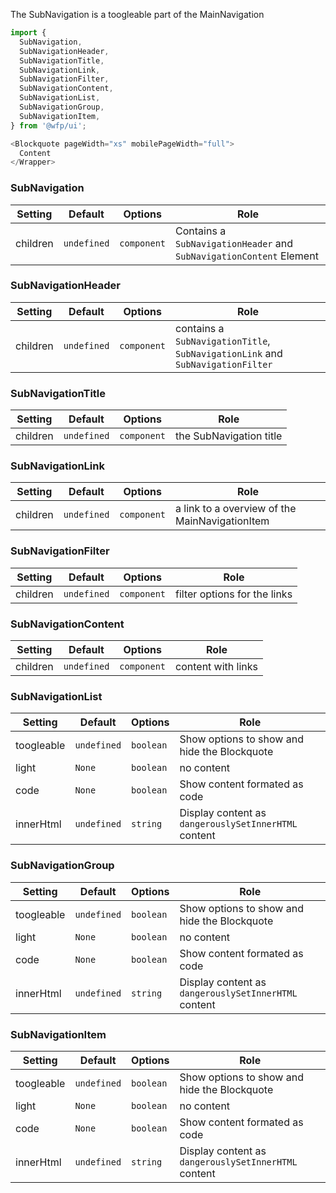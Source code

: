 
The SubNavigation is a toogleable part of the MainNavigation

```js
import {
  SubNavigation,
  SubNavigationHeader,
  SubNavigationTitle,
  SubNavigationLink,
  SubNavigationFilter,
  SubNavigationContent,
  SubNavigationList,
  SubNavigationGroup,
  SubNavigationItem,
} from '@wfp/ui';
```

```js
<Blockquote pageWidth="xs" mobilePageWidth="full">
  Content
</Wrapper>
```

### SubNavigation

| Setting         | Default     | Options               | Role                                                                                                  |
| --------------- | ----------- | --------------------- | ----------------------------------------------------------------------------------------------------- |
| children        | `undefined` | `component`              | Contains a `SubNavigationHeader` and `SubNavigationContent` Element                                                                  |                                                    |


### SubNavigationHeader

| Setting         | Default     | Options               | Role                                                                                                  |
| --------------- | ----------- | --------------------- | ----------------------------------------------------------------------------------------------------- |
| children        | `undefined` | `component`              | contains a `SubNavigationTitle`, `SubNavigationLink` and `SubNavigationFilter`                                                          |


### SubNavigationTitle

| Setting         | Default     | Options               | Role                                                                                                  |
| --------------- | ----------- | --------------------- | ----------------------------------------------------------------------------------------------------- |
| children        | `undefined` | `component`              | the SubNavigation title

### SubNavigationLink

| Setting         | Default     | Options               | Role                                                                                                  |
| --------------- | ----------- | --------------------- | ----------------------------------------------------------------------------------------------------- |
| children        | `undefined` | `component`              | a link to a overview of the MainNavigationItem

### SubNavigationFilter

| Setting         | Default     | Options               | Role                                                                                                  |
| --------------- | ----------- | --------------------- | ----------------------------------------------------------------------------------------------------- |
| children        | `undefined` | `component`              | filter options for the links

### SubNavigationContent

| Setting         | Default     | Options               | Role                                                                                                  |
| --------------- | ----------- | --------------------- | ----------------------------------------------------------------------------------------------------- |
| children        | `undefined` | `component`              | content with links

### SubNavigationList

| Setting         | Default     | Options               | Role                                                                                                  |
| --------------- | ----------- | --------------------- | ----------------------------------------------------------------------------------------------------- |
| toogleable        | `undefined` | `boolean`              | Show options to show and hide the Blockquote                                                                  |
| light       | `None`      | `boolean`   | no content |
| code | `None`      | `boolean` | Show content formated as code                                                                |
| innerHtml | `undefined`      | `string` | Display content as `dangerouslySetInnerHTML` content   

### SubNavigationGroup

| Setting         | Default     | Options               | Role                                                                                                  |
| --------------- | ----------- | --------------------- | ----------------------------------------------------------------------------------------------------- |
| toogleable        | `undefined` | `boolean`              | Show options to show and hide the Blockquote                                                                  |
| light       | `None`      | `boolean`   | no content |
| code | `None`      | `boolean` | Show content formated as code                                                                |
| innerHtml | `undefined`      | `string` | Display content as `dangerouslySetInnerHTML` content   

### SubNavigationItem

| Setting         | Default     | Options               | Role                                                                                                  |
| --------------- | ----------- | --------------------- | ----------------------------------------------------------------------------------------------------- |
| toogleable        | `undefined` | `boolean`              | Show options to show and hide the Blockquote                                                                  |
| light       | `None`      | `boolean`   | no content |
| code | `None`      | `boolean` | Show content formated as code                                                                |
| innerHtml | `undefined`      | `string` | Display content as `dangerouslySetInnerHTML` content   